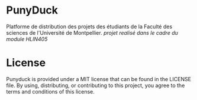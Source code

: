 # PunyDuck
Platforme de distribution des projets des étudiants de la Faculté des sciences de l'Université de Montpellier.
*projet realisé dans le cadre du module HLIN405*

# License
Punyduck is provided under a MIT license that can be found in the LICENSE file. By using, distributing, or contributing to this project, you agree to the terms and conditions of this license.
